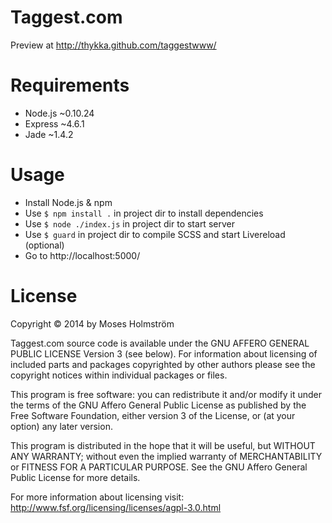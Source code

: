 Taggest.com
==========

Preview at http://thykka.github.com/taggestwww/

Requirements
============
* Node.js ~0.10.24
* Express ~4.6.1
* Jade ~1.4.2

Usage
=====
* Install Node.js & npm
* Use ```$ npm install .``` in project dir to install dependencies
* Use ```$ node ./index.js``` in project dir to start server
* Use ```$ guard``` in project dir to compile SCSS and start Livereload (optional)
* Go to http://localhost:5000/

License
=======
Copyright © 2014 by Moses Holmström

Taggest.com source code is available under the GNU AFFERO GENERAL PUBLIC LICENSE Version 3 (see below). For information about licensing of included parts and packages copyrighted by other authors please see the copyright notices within individual packages or files.

This program is free software: you can redistribute it and/or modify it under the terms of the GNU Affero General Public License as published by the Free Software Foundation, either version 3 of the License, or (at your option) any later version.

This program is distributed in the hope that it will be useful, but WITHOUT ANY WARRANTY; without even the implied warranty of MERCHANTABILITY or FITNESS FOR A PARTICULAR PURPOSE. See the GNU Affero General Public License for more details.

For more information about licensing visit: http://www.fsf.org/licensing/licenses/agpl-3.0.html
